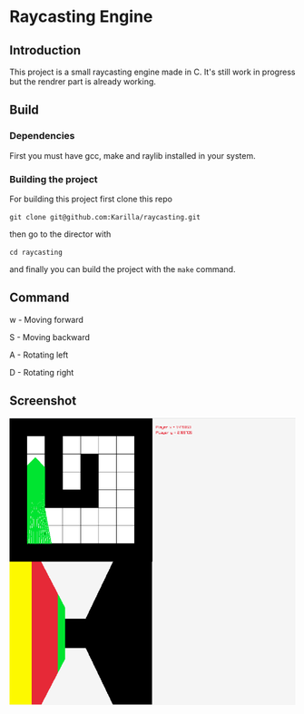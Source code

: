 # Raycasting Engine

## Introduction

This project is a small raycasting engine made in C. It's still work in
progress but the rendrer part is already working.

## Build

### Dependencies

First you must have gcc, make and raylib installed in your system.

### Building the project

For building this project first clone this repo

`git clone git@github.com:Karilla/raycasting.git`

then go to the director with

`cd raycasting`

and finally you can build the project with the `make` command.

## Command

w - Moving forward

S - Moving backward

A - Rotating left

D - Rotating right

## Screenshot

![alt](./img/screenshot.png)
